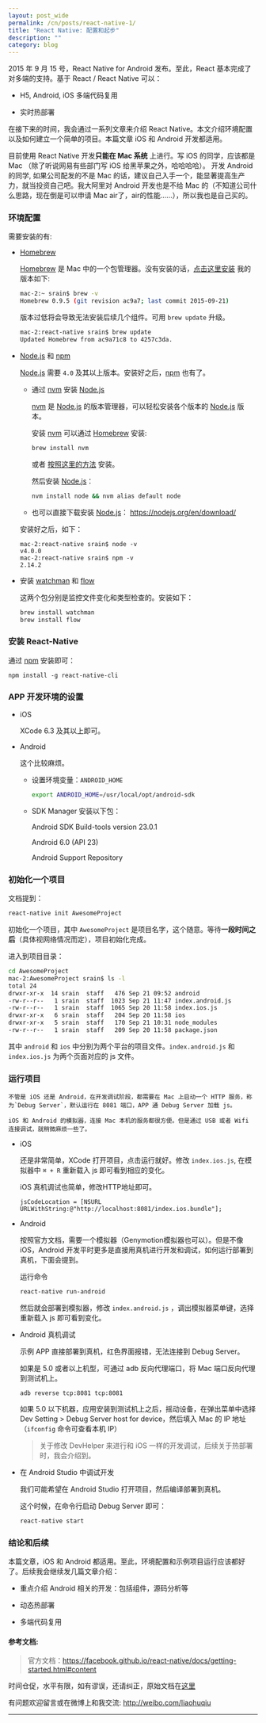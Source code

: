 ```yaml
---
layout: post_wide
permalink: /cn/posts/react-native-1/
title: "React Native: 配置和起步"
description: ""
category: blog
---
```


2015 年 9 月 15 号，React Native for Android 发布。至此，React 基本完成了对多端的支持。基于 React / React Native 可以：

*  H5, Android, iOS 多端代码复用

*  实时热部署

在接下来的时间，我会通过一系列文章来介绍 React Native。本文介绍环境配置以及如何建立一个简单的项目。本篇文章 iOS 和 Android 开发都适用。

目前使用 React Native 开发**只能在 Mac 系统** 上进行。写 iOS 的同学，应该都是 Mac （除了听说网易有些部门写 iOS 给黑苹果之外，哈哈哈哈）。 开发 Android 的同学, 如果公司配发的不是 Mac 的话，建议自己入手一个，能显著提高生产力，就当投资自己吧。我大阿里对 Android 开发也是不给 Mac 的（不知道公司什么思路，现在倒是可以申请 Mac air了，air的性能……），所以我也是自己买的。

### 环境配置

需要安装的有:

* [Homebrew][brew]

    [Homebrew][brew] 是 Mac 中的一个包管理器。没有安装的话，[点击这里安装][brew] 我的版本如下:
    
    ```bash
    mac-2:~ srain$ brew -v
    Homebrew 0.9.5 (git revision ac9a7; last commit 2015-09-21)
    ```
    
    版本过低将会导致无法安装后续几个组件。可用  `brew update` 升级。
    
    ```bash
    mac-2:react-native srain$ brew update
    Updated Homebrew from ac9a71c8 to 4257c3da.
    ```
    
* [Node.js][] 和 [npm][]

    [Node.js][] 需要 `4.0` 及其以上版本。安装好之后，[npm][] 也有了。
    
    *  通过 [nvm] 安装 [Node.js][]

        [nvm][] 是 [Node.js][] 的版本管理器，可以轻松安装各个版本的 [Node.js][] 版本。

        安装 [nvm][] 可以通过 [Homebrew][brew] 安装:

        ```bash
        brew install nvm
        ```

        或者 [按照这里的方法][nvm] 安装。
        
        然后安装 [Node.js][]：
        
        ```bash
        nvm install node && nvm alias default node
        ```
    
    *   也可以直接下载安装 [Node.js][]： https://nodejs.org/en/download/

    安装好之后，如下：

    ```
    mac-2:react-native srain$ node -v
    v4.0.0
    mac-2:react-native srain$ npm -v
    2.14.2
    ```

* 安装 [watchman][] 和 [flow][]

    这两个包分别是监控文件变化和类型检查的。安装如下：

    ```bash
    brew install watchman
    brew install flow
    ```

### 安装 React-Native

通过 [npm][] 安装即可：

```
npm install -g react-native-cli
```

### APP 开发环境的设置

*   iOS 

    XCode 6.3 及其以上即可。

*   Android 

    这个比较麻烦。

    * 设置环境变量：`ANDROID_HOME`

        ```bash
        export ANDROID_HOME=/usr/local/opt/android-sdk
        ```

    * SDK Manager 安装以下包：

        Android SDK Build-tools version 23.0.1

        Android 6.0 (API 23)

        Android Support Repository

### 初始化一个项目

文档提到：

```bash
react-native init AwesomeProject
```

初始化一个项目，其中 `AwesomeProject` 是项目名字，这个随意。等待**一段时间之后**（具体视网络情况而定），项目初始化完成。

进入到项目目录：

```bash
cd AwesomeProject
mac-2:AwesomeProject srain$ ls -l
total 24
drwxr-xr-x  14 srain  staff   476 Sep 21 09:52 android
-rw-r--r--   1 srain  staff  1023 Sep 21 11:47 index.android.js
-rw-r--r--   1 srain  staff  1065 Sep 20 11:58 index.ios.js
drwxr-xr-x   6 srain  staff   204 Sep 20 11:58 ios
drwxr-xr-x   5 srain  staff   170 Sep 21 10:31 node_modules
-rw-r--r--   1 srain  staff   209 Sep 20 11:58 package.json
```

其中 `android` 和 `ios` 中分别为两个平台的项目文件。`index.android.js` 和 `index.ios.js` 为两个页面对应的 js 文件。

### 运行项目

    不管是 iOS 还是 Android，在开发调试阶段，都需要在 Mac 上启动一个 HTTP 服务，称为`Debug Server`，默认运行在 8081 端口，APP 通 Debug Server 加载 js。

    iOS 和 Android 的模拟器，连接 Mac 本机的服务都很方便。但是通过 USB 或者 Wifi 连接调试，就稍微麻烦一些了。

* iOS 

    还是非常简单，XCode 打开项目，点击运行就好。修改 `index.ios.js`, 在模拟器中 `⌘ + R` 重新载入 js 即可看到相应的变化。

    iOS 真机调试也简单，修改HTTP地址即可。

    ```
    jsCodeLocation = [NSURL URLWithString:@"http://localhost:8081/index.ios.bundle"];
    ```

* Android

    按照官方文档，需要一个模拟器（Genymotion模拟器也可以）。但是不像 iOS，Android 开发平时更多是直接用真机进行开发和调试，如何运行部署到真机，下面会提到。

    运行命令

    ```bash
    react-native run-android
    ```

    然后就会部署到模拟器，修改 `index.android.js` ，调出模拟器菜单键，选择重新载入 js 即可看到变化。

*   Android 真机调试

    示例 APP 直接部署到真机，红色界面报错，无法连接到 Debug Server。

    如果是 5.0 或者以上机型，可通过 adb 反向代理端口，将 Mac 端口反向代理到测试机上。

    ```
    adb reverse tcp:8081 tcp:8081
    ```

    如果 5.0 以下机器，应用安装到测试机上之后，摇动设备，在弹出菜单中选择 Dev Setting > Debug Server host for device，然后填入 Mac 的 IP 地址（`ifconfig` 命令可查看本机 IP）

    > 关于修改 DevHelper 来进行和 iOS 一样的开发调试，后续关于热部署时，我会介绍到。

*   在 Android Studio 中调试开发

    我们可能希望在 Android Studio 打开项目，然后编译部署到真机。

    这个时候，在命令行启动 Debug Server 即可：

    ```bash
    react-native start
    ```

### 结论和后续

本篇文章，iOS 和 Android 都适用。至此，环境配置和示例项目运行应该都好了。后续我会继续发几篇文章介绍：

*  重点介绍 Android 相关的开发：包括组件，源码分析等

*  动态热部署

*  多端代码复用

#### 参考文档:

> 官方文档：https://facebook.github.io/react-native/docs/getting-started.html#content

时间仓促，水平有限，如有谬误，还请纠正，原始文档在[这里](https://github.com/liaohuqiu/liaohuqiu.github.io/blob/docs/_posts%2Fblog%2F2015%2F2015-09-23-react-native-1.cn.md)

有问题欢迎留言或在微博上和我交流: http://weibo.com/liaohuqiu


---

[brew]:     http://brew.sh/
[nvm]:      https://github.com/creationix/nvm#installation
[Node.js]:  https://nodejs.org/
[npm]:      https://docs.npmjs.com/
[watchman]: https://facebook.github.io/watchman/docs/install.html
[flow]:  http://www.flowtype.org/
